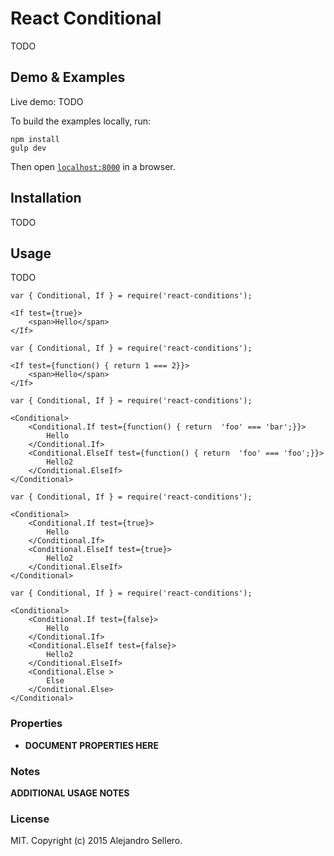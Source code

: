 React Conditional
=======================

TODO


## Demo & Examples

Live demo: TODO

To build the examples locally, run:

```
npm install
gulp dev
```

Then open [`localhost:8000`](http://localhost:8000) in a browser.


## Installation

TODO

## Usage

TODO



```
var	{ Conditional, If } = require('react-conditions');

<If test={true}>
	<span>Hello</span>
</If>
```

```
var	{ Conditional, If } = require('react-conditions');

<If test={function() { return 1 === 2}}>
	<span>Hello</span>
</If>
```

```
var	{ Conditional, If } = require('react-conditions');

<Conditional>
	<Conditional.If test={function() { return  'foo' === 'bar';}}>
		Hello
	</Conditional.If>
	<Conditional.ElseIf test={function() { return  'foo' === 'foo';}}>
		Hello2
	</Conditional.ElseIf>
</Conditional>
```

```
var	{ Conditional, If } = require('react-conditions');

<Conditional>
	<Conditional.If test={true}>
		Hello
	</Conditional.If>
	<Conditional.ElseIf test={true}>
		Hello2
	</Conditional.ElseIf>
</Conditional>
```

```
var	{ Conditional, If } = require('react-conditions');

<Conditional>
	<Conditional.If test={false}>
		Hello
	</Conditional.If>
	<Conditional.ElseIf test={false}>
		Hello2
	</Conditional.ElseIf>
	<Conditional.Else >
		Else
	</Conditional.Else>
</Conditional>
```

### Properties

* __DOCUMENT PROPERTIES HERE__

### Notes

__ADDITIONAL USAGE NOTES__

### License

MIT. Copyright (c) 2015 Alejandro Sellero.
